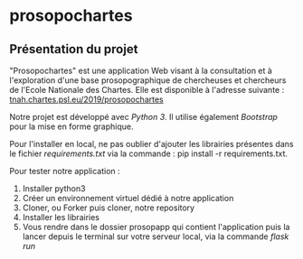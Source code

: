 # prosopochartes

## Présentation du projet

"Prosopochartes" est une application Web visant à la consultation et à l'exploration d'une base prosopographique de chercheuses et chercheurs de l'Ecole Nationale des Chartes. Elle est disponible à l'adresse suivante : [tnah.chartes.psl.eu/2019/prosopochartes](http://tnah.chartes.psl.eu/2019/prosopochartes/)

Notre projet est développé avec *Python 3*. Il utilise également *Bootstrap* pour la mise en forme graphique.

Pour l'installer en local, ne pas oublier d'ajouter les librairies présentes dans le fichier *requirements.txt* via la commande :
pip install -r requirements.txt.

Pour tester notre application : 
1. Installer python3
2. Créer un environnement virtuel dédié à notre application
3. Cloner, ou Forker puis cloner, notre repository
4. Installer les librairies
5. Vous rendre dans le dossier prosopapp qui contient l'application puis la lancer depuis le terminal sur votre serveur local, via la commande *flask run*
